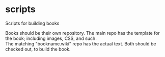 scripts
=======

Scripts for building books

Books should be their own repository. 
The main repo has the template for the book; 
including images, CSS, and such.  
The matching "bookname.wiki" repo has the actual
text.  Both should be checked out, to build the book.


